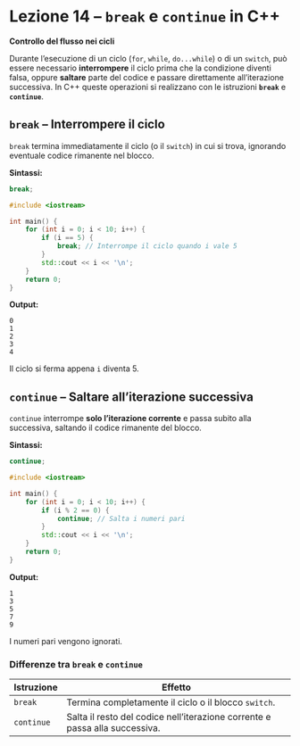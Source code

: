 # Lezione 14 – `break` e `continue` in C++

**Controllo del flusso nei cicli**

Durante l’esecuzione di un ciclo (`for`, `while`, `do...while`) o di un `switch`, può essere necessario **interrompere** il ciclo prima che la condizione diventi falsa, oppure **saltare** parte del codice e passare direttamente all’iterazione successiva.
In C++ queste operazioni si realizzano con le istruzioni **`break`** e **`continue`**.

## `break` – Interrompere il ciclo

`break` termina immediatamente il ciclo (o il `switch`) in cui si trova, ignorando eventuale codice rimanente nel blocco.

**Sintassi:**

```cpp
break;
```

```cpp
#include <iostream>

int main() {
    for (int i = 0; i < 10; i++) {
        if (i == 5) {
            break; // Interrompe il ciclo quando i vale 5
        }
        std::cout << i << '\n';
    }
    return 0;
}
```

**Output:**

```
0
1
2
3
4
```

Il ciclo si ferma appena `i` diventa 5.

## `continue` – Saltare all’iterazione successiva

`continue` interrompe **solo l’iterazione corrente** e passa subito alla successiva, saltando il codice rimanente del blocco.

**Sintassi:**

```cpp
continue;
```

```cpp
#include <iostream>

int main() {
    for (int i = 0; i < 10; i++) {
        if (i % 2 == 0) {
            continue; // Salta i numeri pari
        }
        std::cout << i << '\n';
    }
    return 0;
}
```

**Output:**

```
1
3
5
7
9
```

I numeri pari vengono ignorati.

### Differenze tra `break` e `continue`

| Istruzione | Effetto                                                                     |
| ---------- | --------------------------------------------------------------------------- |
| `break`    | Termina completamente il ciclo o il blocco `switch`.                        |
| `continue` | Salta il resto del codice nell’iterazione corrente e passa alla successiva. |
